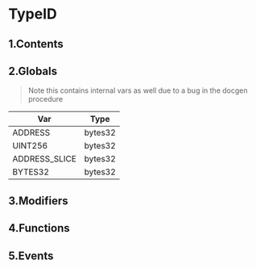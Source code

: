 # TypeID





## 1.Contents
<!-- START doctoc -->
<!-- END doctoc -->

## 2.Globals

> Note this contains internal vars as well due to a bug in the docgen procedure

| Var | Type |
| --- | --- |
| ADDRESS | bytes32 |
| UINT256 | bytes32 |
| ADDRESS_SLICE | bytes32 |
| BYTES32 | bytes32 |

## 3.Modifiers

## 4.Functions

## 5.Events

